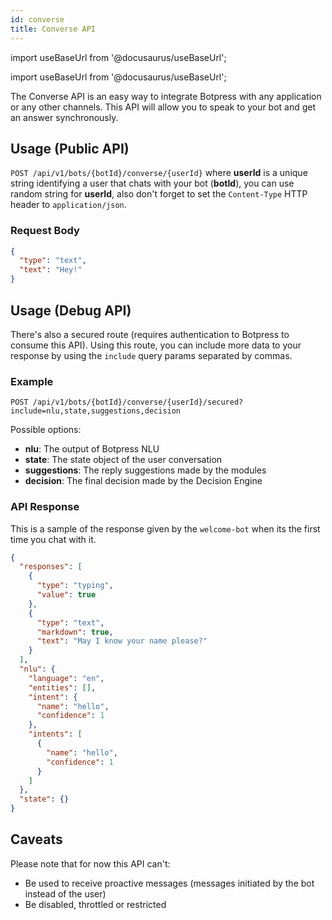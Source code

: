 ```yaml
---
id: converse
title: Converse API
---
```


import useBaseUrl from '@docusaurus/useBaseUrl';

import useBaseUrl from '@docusaurus/useBaseUrl';

The Converse API is an easy way to integrate Botpress with any application or any other channels. This API will allow you to speak to your bot and get an answer synchronously.

## Usage (Public API)

`POST /api/v1/bots/{botId}/converse/{userId}` where **userId** is a unique string identifying a user that chats with your bot (**botId**), you can use random string for **userId**, also don't forget to set the `Content-Type` HTTP header to `application/json`.

### Request Body

```json
{
  "type": "text",
  "text": "Hey!"
}
```

## Usage (Debug API)

There's also a secured route (requires authentication to Botpress to consume this API). Using this route, you can include more data to your response by using the `include` query params separated by commas.

### Example

```
POST /api/v1/bots/{botId}/converse/{userId}/secured?include=nlu,state,suggestions,decision
```

Possible options:

- **nlu**: The output of Botpress NLU
- **state**: The state object of the user conversation
- **suggestions**: The reply suggestions made by the modules
- **decision**: The final decision made by the Decision Engine

### API Response

This is a sample of the response given by the `welcome-bot` when its the first time you chat with it.

```json
{
  "responses": [
    {
      "type": "typing",
      "value": true
    },
    {
      "type": "text",
      "markdown": true,
      "text": "May I know your name please?"
    }
  ],
  "nlu": {
    "language": "en",
    "entities": [],
    "intent": {
      "name": "hello",
      "confidence": 1
    },
    "intents": [
      {
        "name": "hello",
        "confidence": 1
      }
    ]
  },
  "state": {}
}
```

## Caveats

Please note that for now this API can't:

- Be used to receive proactive messages (messages initiated by the bot instead of the user)
- Be disabled, throttled or restricted
